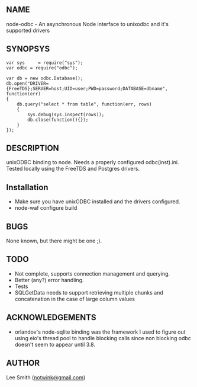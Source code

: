 NAME
----

node-odbc - An asynchronous Node interface to unixodbc and it's supported drivers

SYNOPSYS
--------

	var sys     = require("sys");
	var odbc = require("odbc");

	var db = new odbc.Database();
	db.open("DRIVER={FreeTDS};SERVER=host;UID=user;PWD=password;DATABASE=dbname", function(err)
	{
		db.query("select * from table", function(err, rows)
		{
			sys.debug(sys.inspect(rows));
			db.close(function(){});
		}
	});


DESCRIPTION
-----------

unixODBC binding to node. Needs a properly configured odbc(inst).ini.  Tested locally using the FreeTDS and Postgres drivers.

Installation
------------

- Make sure you have unixODBC installed and the drivers configured.
- node-waf configure build

BUGS
----

None known, but there might be one ;).


TODO
----

- Not complete, supports connection management and querying.
- Better (any?) error handling.
- Tests
- SQLGetData needs to support retrieving multiple chunks and concatenation in the case of large	column values

ACKNOWLEDGEMENTS
----------------

- orlandov's node-sqlite binding was the framework I used to figure out using eio's thread pool to handle blocking calls since non blocking odbc doesn't seem to appear until 3.8.

AUTHOR
------

Lee Smith (notwink@gmail.com)
